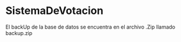 # SistemaDeVotacion

El backUp de la base de datos se encuentra en el archivo .Zip llamado backup.zip
